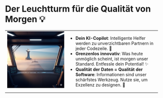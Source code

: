 # Der Leuchtturm für die Qualität von Morgen 💡

<table>
	<tr>
		<td style="vertical-align:top; width: 40%;">
			<img src="images/leuchtturm.png" alt="Leuchtturm" style="max-width: 100%; height: auto;" />
		</td>
		<td style="vertical-align:center; width: 60%;">
			<ul>
				<li><b>Dein KI-Copilot</b>: Intelligente Helfer werden zu unverzichtbaren Partnern in jeder Codezeile. 🤖</li>
				<li><b>Grenzenlos innovativ</b>: Was heute unmöglich scheint, ist morgen unser Standard. Entfessle dein Potential! ✨</li>
				<li><b>Qualität der Daten = Qualität der Software</b>: Informationen sind unser schärfstes Werkzeug. Nutze sie, um Exzellenz zu designen. 💎</li>
			</ul>
		</td>
	</tr>
</table>

<!-- <div style="color: red; font-weight: bold;">
KI - unser Helfer, Freund, Partner, Retter
</div> -->